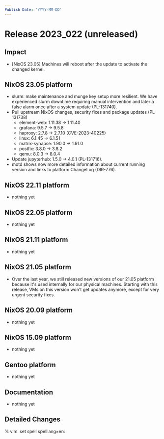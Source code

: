 ```yaml
---
Publish Date: 'YYYY-MM-DD'
---
```


# Release 2023_022 (unreleased)

## Impact

- \[NixOS 23.05\] Machines will reboot after the update to activate the changed kernel.

## NixOS 23.05 platform

- slurm: make maintenance and munge key setup more resilient. We have
  experienced slurm downtime requiring manual intervention and later a false
  alarm once after a system update (PL-131740).
- Pull upstream NixOS changes, security fixes and package updates (PL-131738)
  - element-web: 1.11.38 -> 1.11.40
  - grafana: 9.5.7 -> 9.5.8
  - haproxy: 2.7.8 -> 2.7.10 (CVE-2023-40225)
  - linux: 6.1.45 -> 6.1.51
  - matrix-synapse: 1.90.0 -> 1.91.0
  - postfix: 3.8.0 -> 3.8.2
  - qemu: 8.0.3 -> 8.0.4
- Update jupyterhub: 1.5.0 -> 4.0.1 (PL-131716).
- motd shows now more detailed information about current running version and
  links to platform ChangeLog (DIR-776).

## NixOS 22.11 platform

- nothing yet

## NixOS 22.05 platform

- nothing yet

## NixOS 21.11 platform

- nothing yet

## NixOS 21.05 platform

- Over the last year, we still released new versions of our 21.05 platform
  because it's used internally for our physical machines. Starting with this
  release, VMs on this version won't get updates anymore, except for very
  urgent security fixes.

## NixOS 20.09 platform

- nothing yet

## NixOS 15.09 platform

- nothing yet

## Gentoo platform

- nothing yet

## Documentation

- nothing yet

## Detailed Changes

% vim: set spell spelllang=en:

